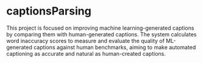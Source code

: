# captionsParsing

This project is focused on improving machine learning-generated captions by comparing them with human-generated captions. The system calculates word inaccuracy scores to measure and evaluate the quality of ML-generated captions against human benchmarks, aiming to make automated captioning as accurate and natural as human-created captions.
